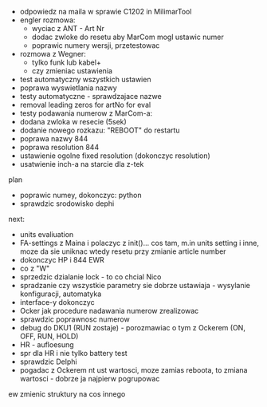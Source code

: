 - odpowiedz na maila w sprawie C1202 in MilimarTool
- engler rozmowa:
	- wyciac z ANT - Art Nr
	- dodac zwloke do resetu aby MarCom mogl ustawic numer
	- poprawic numery wersji, przetestowac
- rozmowa z Wegner: 
	- tylko funk lub kabel+
	- czy zmieniac ustawienia
- test automatyczny wszystkich ustawien
- poprawa wyswietlania nazwy
- testy automatyczne - sprawdzajace nazwe
- removal leading zeros for artNo for eval
- testy podawania numerow z MarCom-a:
- dodana zwloka w resecie (5sek)
- dodanie nowego rozkazu: "REBOOT" do restartu
- poprawa nazwy 844
- poprawa resolution 844
- ustawienie ogolne fixed resolution (dokonczyc resolution)
- usatwienie inch-a na starcie dla z-tek

plan
- poprawic numey, dokonczyc: python
- sprawdzic srodowisko dephi

next:
- units evaliuation
- FA-settings z Maina i polaczyc z init()... cos tam, m.in  units setting i inne, moze da sie uniknac wtedy resetu przy zmianie article number
- dokonczyc HP i 844 EWR
- co z "W"
- sprzedzic dzialanie lock - to co chcial Nico
- spradzanie czy wszystkie parametry sie dobrze ustawiaja - wysylanie konfiguracji, automatyka 
- interface-y dokonczyc
- Ocker jak procedure nadawania numerow zrealizowac
- sprawdzic poprawnosc numerow
- debug do DKU1 (RUN zostaje) - porozmawiac o tym z Ockerem (ON, OFF, RUN, HOLD)
- HR - aufloesung
- spr dla HR i nie tylko battery test
- sprawdzic Delphi
- pogadac z Ockerem nt ust wartosci, moze zamias reboota, to zmiana wartosci - dobrze ja najpierw pogrupowac

ew zmienic struktury na cos innego